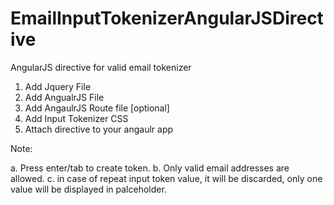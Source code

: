 # EmailInputTokenizerAngularJSDirective
AngularJS directive for valid email tokenizer


1. Add Jquery File
2. Add AngualrJS File
3. Add AngaulrJS Route file [optional]
4. Add Input Tokenizer CSS
5. Attach directive to your angaulr app


Note: 

a. Press enter/tab to create token.
b. Only valid email addresses are allowed.
c. in case of repeat input token value, it will be discarded, only one value will be displayed in palceholder.
